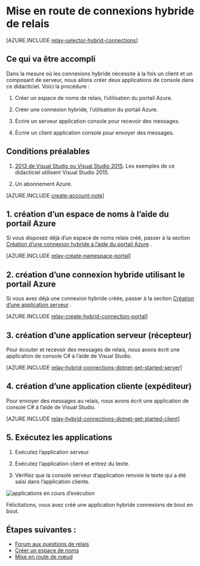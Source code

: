 <properties
    pageTitle="Mise en route de relais hybride connexions | Microsoft Azure"
    description="Comment écrire une application de console C# pour les connexions hybride"
    services="service-bus"
    documentationCenter=".net"
    authors="jtaubensee"
    manager="timlt"
    editor=""/>

<tags
    ms.service="service-bus"
    ms.devlang="tbd"
    ms.topic="hero-article"
    ms.tgt_pltfrm="dotnet"
    ms.workload="na"
    ms.date="10/28/2016"
    ms.author="jotaub"/>

# <a name="get-started-with-relay-hybrid-connections"></a>Mise en route de connexions hybride de relais

[AZURE.INCLUDE [relay-selector-hybrid-connections](../../includes/relay-selector-hybrid-connections.md)]

## <a name="what-will-be-accomplished"></a>Ce qui va être accompli

Dans la mesure où les connexions hybride nécessite à la fois un client et un composant de serveur, nous allons créer deux applications de console dans ce didacticiel. Voici la procédure :

1. Créer un espace de noms de relais, l’utilisation du portail Azure.

2. Créer une connexion hybride, l’utilisation du portail Azure.

3. Écrire un serveur application console pour recevoir des messages.

4. Écrire un client application console pour envoyer des messages.

## <a name="prerequisites"></a>Conditions préalables

1. [2013 de Visual Studio ou Visual Studio 2015](http://www.visualstudio.com). Les exemples de ce didacticiel utilisent Visual Studio 2015.

2. Un abonnement Azure.

[AZURE.INCLUDE [create-account-note](../../includes/create-account-note.md)]

## <a name="1-create-a-namespace-using-the-azure-portal"></a>1. création d’un espace de noms à l’aide du portail Azure

Si vous disposez déjà d’un espace de noms relais créé, passer à la section [Création d’une connexion hybride à l’aide du portail Azure](#2-create-a-hybrid-connection-using-the-azure-portal) .

[AZURE.INCLUDE [relay-create-namespace-portal](../../includes/relay-create-namespace-portal.md)]

## <a name="2-create-a-hybrid-connection-using-the-azure-portal"></a>2. création d’une connexion hybride utilisant le portail Azure

Si vous avez déjà une connexion hybride créée, passer à la section [Création d’une application serveur](#3-create-a-server-application-listener) .

[AZURE.INCLUDE [relay-create-hybrid-connection-portal](../../includes/relay-create-hybrid-connection-portal.md)]

## <a name="3-create-a-server-application-listener"></a>3. création d’une application serveur (récepteur)

Pour écouter et recevoir des messages de relais, nous avons écrit une application de console C# à l’aide de Visual Studio.

[AZURE.INCLUDE [relay-hybrid-connections-dotnet-get-started-server](../../includes/relay-hybrid-connections-dotnet-get-started-server.md)]

## <a name="4-create-a-client-application-sender"></a>4. création d’une application cliente (expéditeur)

Pour envoyer des messages au relais, nous avons écrit une application de console C# à l’aide de Visual Studio.

[AZURE.INCLUDE [relay-hybrid-connections-dotnet-get-started-client](../../includes/relay-hybrid-connections-dotnet-get-started-client.md)]

## <a name="5-run-the-applications"></a>5. Exécutez les applications

1. Exécutez l’application serveur.

2. Exécutez l’application client et entrez du texte.

3. Vérifiez que la console serveur d’application renvoie le texte qui a été saisi dans l’application cliente.

![applications en cours d’exécution](./media/relay-hybrid-connections-dotnet-get-started/running-applications.png)

Félicitations, vous avez créé une application hybride connexions de bout en bout.

## <a name="next-steps"></a>Étapes suivantes :

- [Forum aux questions de relais](relay-faq.md)
- [Créer un espace de noms](relay-create-namespace-portal.md)
- [Mise en route de nœud](relay-hybrid-connections-node-get-started.md)